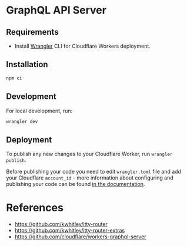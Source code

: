 # GraphQL API Server

## Requirements

-   Install [Wrangler](https://github.com/cloudflare/wrangler#installation) CLI for Cloudflare Workers deployment.

## Installation

```sh
npm ci
```

## Development

For local development, run:

```sh
wrangler dev
```

## Deployment

To publish any new changes to your Cloudflare Worker, run `wrangler publish`.

Before publishing your code you need to edit `wrangler.toml` file and add your Cloudflare `account_id` - more information about configuring and publishing your code can be found [in the documentation](https://developers.cloudflare.com/workers/learning/getting-started#7-configure-your-project-for-deployment).

# References

-   https://github.com/kwhitley/itty-router
-   https://github.com/kwhitley/itty-router-extras
-   https://github.com/cloudflare/workers-graphql-server
